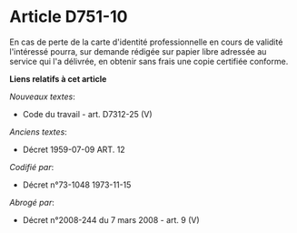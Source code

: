 # Article D751-10

En cas de perte de la carte d'identité professionnelle en cours de validité l'intéressé pourra, sur demande rédigée sur
papier libre adressée au service qui l'a délivrée, en obtenir sans frais une copie certifiée conforme.

**Liens relatifs à cet article**

_Nouveaux textes_:

  - Code du travail - art. D7312-25 (V)

_Anciens textes_:

  - Décret  1959-07-09 ART. 12

_Codifié par_:

  - Décret n°73-1048 1973-11-15

_Abrogé par_:

  - Décret n°2008-244 du 7 mars 2008 - art. 9 (V)
